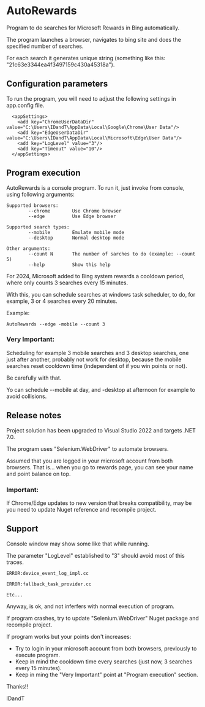 # AutoRewards

Program to do searches for Microsoft Rewards in Bing automatically.

The program launches a browser, navigates to bing site and does the specified number of searches.

For each search it generates unique string (something like this: "21c63e3344ea4f3497159c430a45318a").


## Configuration parameters

To run the program, you will need to adjust the following settings in app.config file.

```
  <appSettings>
    <add key="ChromeUserDataDir" value="C:\Users\IDandT\AppData\Local\Google\Chrome\User Data"/>
    <add key="EdgeUserDataDir" value="C:\Users\IDandT\AppData\Local\Microsoft\Edge\User Data"/>
    <add key="LogLevel" value="3"/>
    <add key="Timeout" value="10"/>
  </appSettings>
```

## Program execution

AutoRewards is a console program. To run it, just invoke from console, using following arguments:

```
Supported browsers:
        --chrome        Use Chrome browser
        --edge          Use Edge browser

Supported search types:
        --mobile        Emulate mobile mode
        --desktop       Normal desktop mode

Other arguments:
        --count N       The number of sarches to do (example: --count 5)
        --help          Show this help
```

For 2024, Microsoft added to Bing system rewards a cooldown period, where only counts 3 searches every 15 minutes.

With this, you can schedule searches at windows task scheduler, to do, for example, 3 or 4 searches every 20 minutes.

Example:

```
AutoRewards --edge -mobile --count 3
```

### Very Important: 

Scheduling for example 3 mobile searches and 3 desktop searches, one just after another, probably not work for desktop, 
because the mobile searches reset cooldown time (independent of if you win points or not).

Be carefully with that. 

Yo can schedule --mobile at day, and -desktop at afternoon for example to avoid collisions.


## Release notes

Project solution has been upgraded to Visual Studio 2022 and targets .NET 7.0.

The program uses "Selenium.WebDriver" to automate browsers.

Assumed that you are logged in your microsoft account from both browsers. That is... when you go to rewards page, you can see your name and point balance on top.


### Important:

If Chrome/Edge updates to new version that breaks compatibility, may be you need to update Nuget reference and recompile project.


## Support

Console window may show some like that while running. 

The parameter "LogLevel" established to "3" should avoid most of this traces.

```
ERROR:device_event_log_impl.cc

ERROR:fallback_task_provider.cc

Etc...
```

Anyway, is ok, and not inferfers with normal execution of program.

If program crashes, try to update "Selenium.WebDriver" Nuget package and recompile project.

If program works but your points don't increases:

- Try to login in your microsoft account from both browsers, previously to execute program.
- Keep in mind the cooldown time every searches (just now, 3 searches every 15 minutes).
- Keep in ming the "Very Important" point at "Program execution" section.



Thanks!!

IDandT

